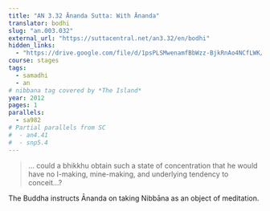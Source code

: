```yaml
---
title: "AN 3.32 Ānanda Sutta: With Ānanda"
translator: bodhi
slug: "an.003.032"
external_url: "https://suttacentral.net/an3.32/en/bodhi"
hidden_links:
  - "https://drive.google.com/file/d/1psPLSMwenamfBbWzz-BjkRnAo4NCfLWK/view?usp=drivesdk"
course: stages
tags:
  - samadhi
  - an
# nibbana tag covered by *The Island*
year: 2012
pages: 1
parallels:
  - sa982
# Partial parallels from SC
#  - an4.41
#  - snp5.4
---
```


> ... could a bhikkhu obtain such a state of concentration that he would have no I-making, mine-making, and underlying tendency to conceit...?

The Buddha instructs Ānanda on taking Nibbāna as an object of meditation.
